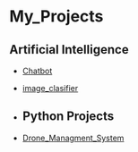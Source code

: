 # My_Projects
## Artificial Intelligence

- [Chatbot](https:/github.com)
- [image_clasifier](https:/github.com)

- ## Python Projects

- [Drone_Managment_System](https://github.com/farhanmurtazaofficial/Drone_management)
